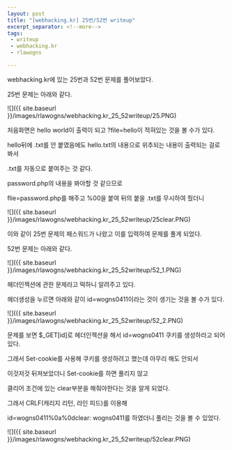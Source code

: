 ```yaml
---
layout: post
title: "[webhacking.kr] 25번/52번 writeup"
excerpt_separator: <!--more-->
tags: 
 - writeup
 - webhacking.kr
 - rlawogns

---
```

webhacking.kr에 있는 25번과 52번 문제를 풀어보았다.  

25번 문제는 아래와 같다.  

<!--more-->

![]({{ site.baseurl }}/images/rlawogns/webhacking.kr_25_52writeup/25.PNG)

처음화면은 hello world이 출력이 되고 ?file=hello이 적혀있는 것을 볼 수가 있다.

hello뒤에 .txt를 안 붙였음에도 hello.txt의 내용으로 위추되는 내용이 출력되는 걸로 봐서

.txt를 자동으로 붙여주는 것 같다.

password.php의 내용을 봐야할 것 같으므로

flie=password.php를 해주고 %00을 붙여 뒤의 붙을 .txt를 무시하여 줬더니

![]({{ site.baseurl }}/images/rlawogns/webhacking.kr_25_52writeup/25clear.PNG)

이와 같이 25번 문제의 패스워드가 나왔고 이를 입력하여 문제를 풀게 되었다.

52번 문제는 아래와 같다.

![]({{ site.baseurl }}/images/rlawogns/webhacking.kr_25_52writeup/52_1.PNG)

헤더인젝션에 관한 문제라고 떡하니 알려주고 있다.

헤더생성을 누르면 아래와 같이 id=wogns0411이라는 것이 생기는 것을 볼 수가 있다.

![]({{ site.baseurl }}/images/rlawogns/webhacking.kr_25_52writeup/52_2.PNG)

문제를 보면 $_GET[id]로 헤더인젝션을 해서 id=wogns0411 쿠키를 생성하라고 되어있다.

그래서 Set-cookie를 사용해 쿠키를 생성하려고 했는데 아무리 해도 안되서

이것저것 뒤져보았더니 Set-cookie를 하면 풀리지 않고

클리어 조건에 있는 clear부분을 해줘야한다는 것을 알게 되었다.

그래서 CRLF(캐리지 리턴, 라인 피드)를 이용해

id=wogns0411%0a%0dclear: wogns0411를 하였더니 풀리는 것을 볼 수 있었다.

![]({{ site.baseurl }}/images/rlawogns/webhacking.kr_25_52writeup/52clear.PNG)
